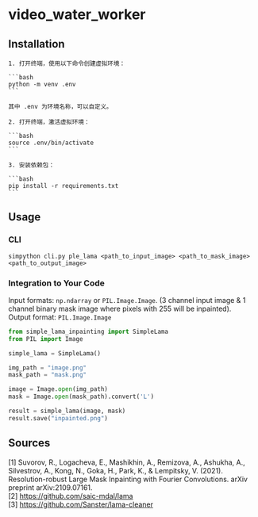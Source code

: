 # video_water_worker

## Installation

    1. 打开终端，使用以下命令创建虚拟环境：

    ```bash
    python -m venv .env
    ```

    其中 .env 为环境名称，可以自定义。

    2. 打开终端，激活虚拟环境：

    ```bash
    source .env/bin/activate
    ```

    3. 安装依赖包：

    ```bash
    pip install -r requirements.txt
    ```

## Usage

### CLI

```
simpython cli.py ple_lama <path_to_input_image> <path_to_mask_image> <path_to_output_image>
```

### Integration to Your Code

Input formats: `np.ndarray` or `PIL.Image.Image`. (3 channel input image & 1 channel binary mask image where pixels with 255 will be inpainted). \
Output format: `PIL.Image.Image`

```python
from simple_lama_inpainting import SimpleLama
from PIL import Image

simple_lama = SimpleLama()

img_path = "image.png"
mask_path = "mask.png"

image = Image.open(img_path)
mask = Image.open(mask_path).convert('L')

result = simple_lama(image, mask)
result.save("inpainted.png")
```

## Sources

[1] Suvorov, R., Logacheva, E., Mashikhin, A., Remizova, A., Ashukha, A., Silvestrov, A., Kong, N., Goka, H., Park, K., & Lempitsky, V. (2021). Resolution-robust Large Mask Inpainting with Fourier Convolutions. arXiv preprint arXiv:2109.07161. \
[2] <https://github.com/saic-mdal/lama> \
[3] <https://github.com/Sanster/lama-cleaner>
